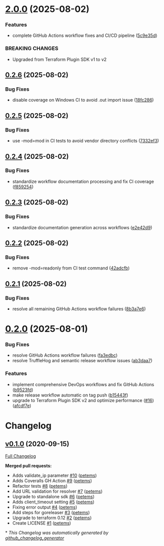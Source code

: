 # [2.0.0](https://github.com/petems/terraform-provider-extip/compare/v1.0.0...v2.0.0) (2025-08-02)


### Features

* complete GitHub Actions workflow fixes and CI/CD pipeline ([5c9e35d](https://github.com/petems/terraform-provider-extip/commit/5c9e35d8b46ec877f9ff818ff6a3f9a8d1b943d8))


### BREAKING CHANGES

* Upgraded from Terraform Plugin SDK v1 to v2

## [0.2.6](https://github.com/petems/terraform-provider-extip/compare/v0.2.5...v0.2.6) (2025-08-02)


### Bug Fixes

* disable coverage on Windows CI to avoid .out import issue ([18fc286](https://github.com/petems/terraform-provider-extip/commit/18fc286fc9da15ee4528251c04f2eda21fde66fd))

## [0.2.5](https://github.com/petems/terraform-provider-extip/compare/v0.2.4...v0.2.5) (2025-08-02)


### Bug Fixes

* use -mod=mod in CI tests to avoid vendor directory conflicts ([7332ef3](https://github.com/petems/terraform-provider-extip/commit/7332ef317907311db614c11cb2c86fe932751f5f))

## [0.2.4](https://github.com/petems/terraform-provider-extip/compare/v0.2.3...v0.2.4) (2025-08-02)


### Bug Fixes

* standardize workflow documentation processing and fix CI coverage ([f859254](https://github.com/petems/terraform-provider-extip/commit/f859254c0128acb39ec7c0777f6c4139c59f94e4))

## [0.2.3](https://github.com/petems/terraform-provider-extip/compare/v0.2.2...v0.2.3) (2025-08-02)


### Bug Fixes

* standardize documentation generation across workflows ([e2e42d9](https://github.com/petems/terraform-provider-extip/commit/e2e42d9b7b4ca87f84c70eaf31d9b18313fe0b51))

## [0.2.2](https://github.com/petems/terraform-provider-extip/compare/v0.2.1...v0.2.2) (2025-08-02)


### Bug Fixes

* remove -mod=readonly from CI test command ([42adcfb](https://github.com/petems/terraform-provider-extip/commit/42adcfb2a051519118c5d02009bdc0515e7921e4))

## [0.2.1](https://github.com/petems/terraform-provider-extip/compare/v0.2.0...v0.2.1) (2025-08-02)


### Bug Fixes

* resolve all remaining GitHub Actions workflow failures ([8b3a7e6](https://github.com/petems/terraform-provider-extip/commit/8b3a7e6ca671c2e415fef50d75747ed313059ac3))

# [0.2.0](https://github.com/petems/terraform-provider-extip/compare/v0.1.2...v0.2.0) (2025-08-01)


### Bug Fixes

* resolve GitHub Actions workflow failures ([fa3edbc](https://github.com/petems/terraform-provider-extip/commit/fa3edbc292ed3183df8eec2c26ad36cd7bc4ba15))
* resolve TruffleHog and semantic release workflow issues ([ab3daa7](https://github.com/petems/terraform-provider-extip/commit/ab3daa7a288bedce74c67b9dd81a3ca0df9a0b12))


### Features

* implement comprehensive DevOps workflows and fix GitHub Actions ([b9523fd](https://github.com/petems/terraform-provider-extip/commit/b9523fdb6ad67f2fba36e82d94686cf8256b41b9))
* make release workflow automatic on tag push ([b15443f](https://github.com/petems/terraform-provider-extip/commit/b15443fb040daf00bd3377bba09063d36854e6a4))
* upgrade to Terraform Plugin SDK v2 and optimize performance ([#16](https://github.com/petems/terraform-provider-extip/issues/16)) ([afcdf7e](https://github.com/petems/terraform-provider-extip/commit/afcdf7eecfc81d6467947e1497a21b327d693cf1))

# Changelog

## [v0.1.0](https://github.com/petems/terraform-provider-extip/tree/v0.1.0) (2020-09-15)

[Full Changelog](https://github.com/petems/terraform-provider-extip/compare/30bf0a2320cab82c223e6580d10da3b5e2358b26...v0.1.0)

**Merged pull requests:**

- Adds validate\_ip parameter [\#10](https://github.com/petems/terraform-provider-extip/pull/10) ([petems](https://github.com/petems))
- Adds Coveralls GH Action [\#9](https://github.com/petems/terraform-provider-extip/pull/9) ([petems](https://github.com/petems))
- Refactor tests [\#8](https://github.com/petems/terraform-provider-extip/pull/8) ([petems](https://github.com/petems))
- Add URL validation for resolver [\#7](https://github.com/petems/terraform-provider-extip/pull/7) ([petems](https://github.com/petems))
- Upgrade to standalone sdk [\#6](https://github.com/petems/terraform-provider-extip/pull/6) ([petems](https://github.com/petems))
- Adds client\_timeout setting [\#5](https://github.com/petems/terraform-provider-extip/pull/5) ([petems](https://github.com/petems))
- Fixing error output [\#4](https://github.com/petems/terraform-provider-extip/pull/4) ([petems](https://github.com/petems))
- Add steps for goreleaser [\#3](https://github.com/petems/terraform-provider-extip/pull/3) ([petems](https://github.com/petems))
- Upgrade to terraform 0.12 [\#2](https://github.com/petems/terraform-provider-extip/pull/2) ([petems](https://github.com/petems))
- Create LICENSE [\#1](https://github.com/petems/terraform-provider-extip/pull/1) ([petems](https://github.com/petems))



\* *This Changelog was automatically generated by [github_changelog_generator](https://github.com/github-changelog-generator/github-changelog-generator)*

